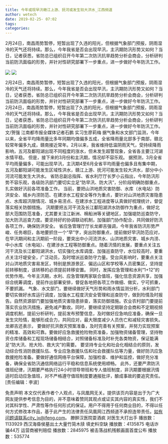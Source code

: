 ```yaml
---
title: 今年或现早汛赣江上游、抚河或发生较大洪水_江西频道
author: wetech
date: 2019-02-25- 07:02
tags: 
categories: 
---
```

2月24日，南昌雨势暂停，短暂出现了久违的阳光，但根据气象部门预报，阴雨湿冷的天气还将持续。那么，今年我省是否会出现早汛，主汛期防汛形势又如何？当日，记者获悉，省防总已组织召开今年第二次防汛抗旱趋势分析会商会，分析研判当前防汛面临的形势，并针对性研究部署下一步重点，进一步做好今年防汛工作。
<!-- more -->
                
<img align="center" border="0" src="http://p2.ifengimg.com/a/2019_09/24a9f6c1cd77cbb_size14_w500_h336.jpg" />
                
<img align="center" border="0" src="http://p2.ifengimg.com/a/2016/0810/204c433878d5cf9size1_w16_h16.png" />
                
            
2月24日，南昌雨势暂停，短暂出现了久违的阳光，但根据气象部门预报，阴雨湿冷的天气还将持续。那么，今年我省是否会出现早汛，主汛期防汛形势又如何？当日，记者获悉，省防总已组织召开今年第二次防汛抗旱趋势分析会商会，分析研判当前防汛面临的形势，并针对性研究部署下一步重点，进一步做好今年防汛工作。
2月24日，南昌雨势暂停，短暂出现了久违的阳光，但根据气象部门预报，阴雨湿冷的天气还将持续。那么，今年我省是否会出现早汛，主汛期防汛形势又如何？当日，记者获悉，省防总已组织召开今年第二次防汛抗旱趋势分析会商会，分析研判当前防汛面临的形势，并针对性研究部署下一步重点，进一步做好今年防汛工作。
文/贺强 江南都市报全媒体记者石鹏 实习生廖莉梅
据气象和水文部门监测，今年以来，全省平均降雨量比多年同期均值偏多五成，全省降雨量北部多于南部，赣北较常年偏多九成，赣南接近常年。2月以来，我省维持低温阴雨天气，受持续降雨影响，五河及鄱阳湖出现不同程度的涨水，但未发生超警现象，全省各主要江河湖水情平稳。
但是，接下来的3月份和主汛期，情况却不容乐观。
据预测，3月全省平均雨量偏多，可能出现早汛，主汛期4至6月全省平均雨量也偏多且有集中期，五河及鄱阳湖可能发生区域性洪水，赣江上游、抚河可能发生较大洪水，部分中小河流可能发生大洪水。
省防总副总指挥、省水利厅厅长罗小云指出，今年防汛形势不容乐观，各级防汛部门要切实立足“防早汛、防大汛”，分阶段明确防御重点，扎实做好汛前各项准备工作。
当前，要把山洪地质灾害防御、水库（水电站）防洪安全、城乡内涝防范、在建涉水工程安全等作为重点，要针对山洪地质灾害隐患点、水库超汛限情况、城乡易涝点、在建涉水工程进度等认真做好梳理统计，督促落实相关防御措施。
汛期要把五河干流及长江鄱阳湖洪水防御作为重点，做好北部大范围防范准备，尤其要关注江新洲、棉船洲等关键地区，加强堤防巡查防守，加大防汛巡查力度。要坚持好的协调联动机制，加强部门协作配合，共同做好防汛各项工作，确保防洪安全。
省应急管理厅厅长龙卿吉强调，今年我省防汛形势严峻、任务艰巨，各地要抓住一个“早”字，突出防御重点，提前做好早汛防范应对，在早汛期间和主汛期前一阶段，要突出中小河流洪水、山洪地质灾害、城乡内涝、中小水库（水电站）、在建涉水工程等防御重点。随着汛情的发展，要重点关注五河干流及长江鄱阳湖洪水，切实强化水库调度、加强巡查防守，水位较高时，要重点关注圩堤安全，广泛动员，及时增派巡查防守力量。受台风影响时，要重点关注对山洪地质灾害易发区，特别是旅游景区、偏远山区和学校等人员密集区，坚持提前转移制度，该转移的必须提前转移安置。
同时，发挥应急管理和水利“1+12”的优势作用。今年主汛期，水利、应急管理两家联合值班，强化信息资源共享，加强综合统筹调度，提前作出部署安排，督促各地把各项工作做细、做实，宁可抓重，不要抓漏。
气象、水文部门，要继续做好天气形势和雨水情监测分析，水利部门要切实做好水库运行调度，加强水工程度汛安全管理和巡查防守，做到险情及时报告。自然资源部门要加强地质灾害隐患排查，落实防御措施。农业农村部门要提前落实农业防汛措施，避免减产歉收。同时，要继续坚持定期联合会商和不定期视频调度机制，提前分析研判，提前发布预警信息，及时做好应急响应准备，确保一旦发生灾险情，能够形成合力，共同应对，最大限度减少人员伤亡和减轻灾害损失。
龙卿吉还表示， 要做好抗洪救灾预案准备，及时完善有关预案，并努力实现预案的精准、高效和可靠。要做好应急救援抢险物资准备，加强物资储备管理，坚持物资仓库储备和工程现场储备相结合，对照储备标准及时补充各类物资，保证能满足“防大汛、抢大险、救大灾”的需要。
要坚持专业化和社会化相结合的原则，发动综合性消防救援队伍、专业应急救援队伍和社会救援队伍等力量，做好防汛应急救援抢险准备。要做好通信网络平台保障，加强检查、维护和监控，做好充分准备，确保全省防汛通信网络运行平稳和信息系统使用顺畅。
此外，还要严肃防汛值班纪律，汛期要严格执行24小时领导带班和专人值班制度，非汛期要根据汛情适时启动应急值班，对不严格遵守值班制度要通报批评，酿成事故的要追究责任。
[责任编辑：李波]
            
免责声明
本文仅代表作者个人观点，与凤凰网无关。提供该页内容是出于为广大网友提供参考信息为目的，并不意味着赞同其观点或证实其内容的真实性，我们不对其科学性、严肃性等作任何形式的保证。用户不得用于任何商业目的，不得以任何方式修改本作品，基于此产生的法律责任凤凰网江西频道不承担连带责任。如有问题请联系city_jx@ifeng.com。
滕醉汉医院耍酒疯 对医生大打出手
播放数：1133929
西汉海昏侯墓出土大量竹简木牍 填史料空缺
播放数：4135875
电话诈骗44万 运营商被判赔偿
播放数：2845975
被击落战机残骸画面首度公布
播放数：535774
